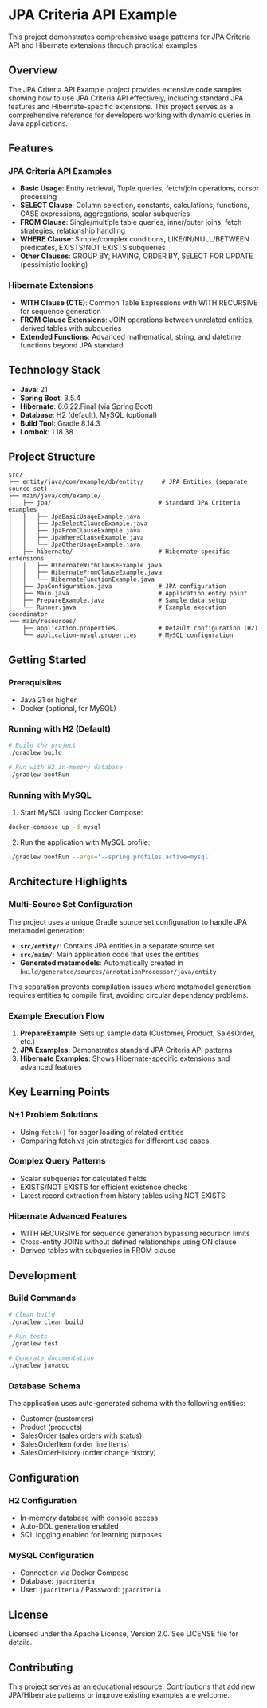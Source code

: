 # JPA Criteria API Example

This project demonstrates comprehensive usage patterns for JPA Criteria API and Hibernate extensions through practical examples.

## Overview

The JPA Criteria API Example project provides extensive code samples showing how to use JPA Criteria API effectively, including standard JPA features and Hibernate-specific extensions. This project serves as a comprehensive reference for developers working with dynamic queries in Java applications.

## Features

### JPA Criteria API Examples
- **Basic Usage**: Entity retrieval, Tuple queries, fetch/join operations, cursor processing
- **SELECT Clause**: Column selection, constants, calculations, functions, CASE expressions, aggregations, scalar subqueries
- **FROM Clause**: Single/multiple table queries, inner/outer joins, fetch strategies, relationship handling
- **WHERE Clause**: Simple/complex conditions, LIKE/IN/NULL/BETWEEN predicates, EXISTS/NOT EXISTS subqueries
- **Other Clauses**: GROUP BY, HAVING, ORDER BY, SELECT FOR UPDATE (pessimistic locking)

### Hibernate Extensions
- **WITH Clause (CTE)**: Common Table Expressions with WITH RECURSIVE for sequence generation
- **FROM Clause Extensions**: JOIN operations between unrelated entities, derived tables with subqueries
- **Extended Functions**: Advanced mathematical, string, and datetime functions beyond JPA standard

## Technology Stack

- **Java**: 21
- **Spring Boot**: 3.5.4
- **Hibernate**: 6.6.22.Final (via Spring Boot)
- **Database**: H2 (default), MySQL (optional)
- **Build Tool**: Gradle 8.14.3
- **Lombok**: 1.18.38

## Project Structure

```
src/
├── entity/java/com/example/db/entity/     # JPA Entities (separate source set)
├── main/java/com/example/
│   ├── jpa/                              # Standard JPA Criteria examples
│   │   ├── JpaBasicUsageExample.java
│   │   ├── JpaSelectClauseExample.java
│   │   ├── JpaFromClauseExample.java
│   │   ├── JpaWhereClauseExample.java
│   │   └── JpaOtherUsageExample.java
│   ├── hibernate/                        # Hibernate-specific extensions
│   │   ├── HibernateWithClauseExample.java
│   │   ├── HibernateFromClauseExample.java
│   │   └── HibernateFunctionExample.java
│   ├── JpaConfiguration.java             # JPA configuration
│   ├── Main.java                         # Application entry point
│   ├── PrepareExample.java               # Sample data setup
│   └── Runner.java                       # Example execution coordinator
└── main/resources/
    ├── application.properties            # Default configuration (H2)
    └── application-mysql.properties      # MySQL configuration
```

## Getting Started

### Prerequisites

- Java 21 or higher
- Docker (optional, for MySQL)

### Running with H2 (Default)

```bash
# Build the project
./gradlew build

# Run with H2 in-memory database
./gradlew bootRun
```

### Running with MySQL

1. Start MySQL using Docker Compose:
```bash
docker-compose up -d mysql
```

2. Run the application with MySQL profile:
```bash
./gradlew bootRun --args='--spring.profiles.active=mysql'
```

## Architecture Highlights

### Multi-Source Set Configuration

The project uses a unique Gradle source set configuration to handle JPA metamodel generation:

- **`src/entity/`**: Contains JPA entities in a separate source set
- **`src/main/`**: Main application code that uses the entities  
- **Generated metamodels**: Automatically created in `build/generated/sources/annotationProcessor/java/entity`

This separation prevents compilation issues where metamodel generation requires entities to compile first, avoiding circular dependency problems.

### Example Execution Flow

1. **PrepareExample**: Sets up sample data (Customer, Product, SalesOrder, etc.)
2. **JPA Examples**: Demonstrates standard JPA Criteria API patterns
3. **Hibernate Examples**: Shows Hibernate-specific extensions and advanced features

## Key Learning Points

### N+1 Problem Solutions
- Using `fetch()` for eager loading of related entities
- Comparing fetch vs join strategies for different use cases

### Complex Query Patterns
- Scalar subqueries for calculated fields
- EXISTS/NOT EXISTS for efficient existence checks
- Latest record extraction from history tables using NOT EXISTS

### Hibernate Advanced Features
- WITH RECURSIVE for sequence generation bypassing recursion limits
- Cross-entity JOINs without defined relationships using ON clause
- Derived tables with subqueries in FROM clause

## Development

### Build Commands
```bash
# Clean build
./gradlew clean build

# Run tests
./gradlew test

# Generate documentation
./gradlew javadoc
```

### Database Schema
The application uses auto-generated schema with the following entities:
- Customer (customers)
- Product (products) 
- SalesOrder (sales orders with status)
- SalesOrderItem (order line items)
- SalesOrderHistory (order change history)

## Configuration

### H2 Configuration
- In-memory database with console access
- Auto-DDL generation enabled
- SQL logging enabled for learning purposes

### MySQL Configuration  
- Connection via Docker Compose
- Database: `jpacriteria`
- User: `jpacriteria` / Password: `jpacriteria`

## License

Licensed under the Apache License, Version 2.0. See LICENSE file for details.

## Contributing

This project serves as an educational resource. Contributions that add new JPA/Hibernate patterns or improve existing examples are welcome.
